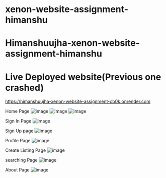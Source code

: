 ﻿# xenon-website-assignment-himanshu
# Himanshuujha-xenon-website-assignment-himanshu
# Live Deployed website(Previous one crashed)
https://himanshuujha-xenon-website-assignment-cb0k.onrender.com

Home Page
![image](https://github.com/user-attachments/assets/f481cac1-ded8-4e6f-821b-5ab267bb7b50)
![image](https://github.com/user-attachments/assets/a63dbea6-e84d-4851-ac2c-a048ba006a04)
![image](https://github.com/user-attachments/assets/c3ee088f-c40c-45b5-bc57-604aec801825)


Sign In Page
![image](https://github.com/user-attachments/assets/393a27cd-c6a2-4d38-96b2-df30e060caba)


Sign Up page
![image](https://github.com/user-attachments/assets/44105add-b13f-4b75-b295-bae64ebf5552)


Profile Page
![image](https://github.com/user-attachments/assets/b2a5acaf-857c-4423-94f2-08ccca51eac8)


Create Listing Page
![image](https://github.com/user-attachments/assets/696f0b59-dfae-406a-8569-811b7d4c9514)


 searching Page
![image](https://github.com/user-attachments/assets/e2fe6c9d-9b22-4986-937f-e01f63b51e7f)


 

About Page
![image](https://github.com/user-attachments/assets/cea829e5-8da8-4afe-a90f-57231da236e4)




